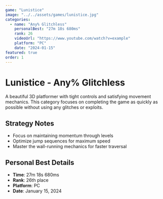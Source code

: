 ```yaml
---
game: "Lunistice"
image: "../../assets/games/lunistice.jpg"
categories:
  - name: "Any% Glitchless"
    personalBest: "27m 18s 680ms"
    rank: 26
    videoUrl: "https://www.youtube.com/watch?v=example"
    platform: "PC"
    date: "2024-01-15"
featured: true
order: 1
---
```


# Lunistice - Any% Glitchless

A beautiful 3D platformer with tight controls and satisfying movement mechanics. This category focuses on completing the game as quickly as possible without using any glitches or exploits.

## Strategy Notes
- Focus on maintaining momentum through levels
- Optimize jump sequences for maximum speed
- Master the wall-running mechanics for faster traversal

## Personal Best Details
- **Time**: 27m 18s 680ms
- **Rank**: 26th place
- **Platform**: PC
- **Date**: January 15, 2024